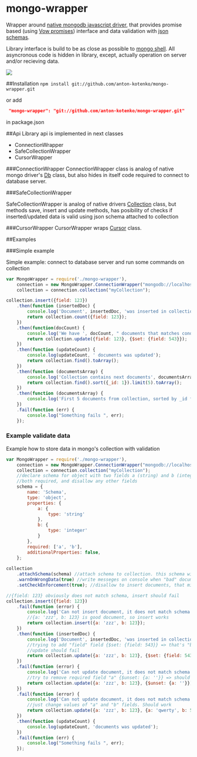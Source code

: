 # mongo-wrapper
Wrapper around [native mongodb javascript driver](https://github.com/mongodb/node-mongodb-native), that provides promise based (using [Vow promises](https://github.com/dfilatov/vow)) interface and data validation with [json schemas](http://json-schema.org/).

Library interface is build to be as close as possible to [mongo shell](http://docs.mongodb.org/master/reference/method/). All asyncronous code is hidden in library, except, actually operation on server and/or recieving data.

<img src="https://travis-ci.org/anton-kotenko/mongo-wrapper.svg?branch=develop"/>

##Installation
```npm install git://github.com/anton-kotenko/mongo-wrapper.git ```

or add 
```json
 "mongo-wrapper": "git://github.com/anton-kotenko/mongo-wrapper.git"
```
in package.json

##Api
Library api is implemented in next classes
* ConnectionWrapper
* SafeCollectionWrapper
* CursorWrapper

###ConnectionWrapper
ConnectionWrapper class is analog of native mongo driver's [Db](http://mongodb.github.io/node-mongodb-native/1.4/api-generated/db.html) class, but also hides in itself code required to connect to database server.

###SafeCollectionWrapper

SafeCollectionWrapper is analog of native drivers [Collection](http://mongodb.github.io/node-mongodb-native/1.4/api-generated/collection.html) class, but methods save, insert and update methods, has posibility of checks if inserted/updated data is valid using json schema attached to collection

###CursorWrapper
CursorWrapper wraps [Cursor](http://mongodb.github.io/node-mongodb-native/1.4/api-generated/cursor.html) class.


##Examples

###Simple example

Simple example: connect to database server and run some commands on collection
```javascript
var MongoWrapper = require('./mongo-wrapper'),
    connection = new MongoWrapper.ConnectionWrapper("mongodb://localhost:27017/testdb");
    collection = connection.collection("myCollection");

collection.insert({field: 123})
    .then(function (insertedDoc) {
        console.log('Document', insertedDoc, 'was inserted in collection');
        return collection.count({field: 123});
    }) 
    .then(function(docCount) {
        console.log('We have ', docCount, " documents that matches condition");
        return collection.update({field: 123}, {$set: {field: 543}});
    })
    .then(function (updateCount) {
        console.log(updateCount, ' documents was updated');
        return collection.find().toArray();
    })
    .then(function (documentsArray) {
        console.log('Collection contains next documents', documentsArray);
        return collection.find().sort({_id: 1}).limit(5).toArray();
    })
    .then(function (documentsArray) {
        console.log('First 5 documents from collection, sorted by _id field desc', documentsArray);
    })
    .fail(function (err) {
        console.log("Something fails ", err);
    });
```

### Example validate data

Example how to store data in mongo's collection with validation
```javascript
var MongoWrapper = require('./mongo-wrapper'),                                                        
    connection = new MongoWrapper.ConnectionWrapper("mongodb://localhost:27017/testdb");              
    collection = connection.collection("myCollection");                                               
    //declare schema for object with two fields a (string) and b (integer),
    //both required, and disallow any other fields
    schema = {                                                                                        
        name: 'Schema',                                                                               
        type: 'object',                                                                               
        properties: {                                                                                 
            a: {                                                                                      
                type: 'string'                                                                        
            },                                                                                        
            b: {                                                                                      
                type: 'integer'                                                                       
            }                                                                                         
        },                                                                                            
        required: ['a', 'b'],                                                                         
        additionalProperties: false,                                                                  
    };                                                                                                
                                                                                                      
collection                                                                                            
    .attachSchema(schema) //attach schema to collection. this schema will be used to verify documents on change
    .warnOnWrongData(true) //write messeges on console when "bad" document is processes
    .setCheckEnforcement(true); //disallow to insert documents, that mismatches schema                              

//{field: 123} obviously does not match schema, insert should fail
collection.insert({field: 123})                                                                       
    .fail(function (error) {                                      
        console.log('Can not insert document, it does not match schema', error);                      
        //{a: 'zzz', b: 123} is good document, so insert works
        return collection.insert({a: 'zzz', b: 123});                                                 
    })                                                                                                
    .then(function (insertedDoc) {
        console.log('Document', insertedDoc, 'was inserted in collection');                           
        //trying to add "field" field {$set: {field: 543}} => that's "bad" document,
        //update should fail
        return collection.update({a: 'zzz', b: 123}, {$set: {field: 543}});                           
    })                                                                                                
    .fail(function (error) {
        console.log('Can not update document, it does not match schema', error);  
        //try to remove required field "a" {$unset: {a: ''}} => should fail
        return collection.update({a: 'zzz', b: 123}, {$unset: {a: ''}});                              
    })                                                                                                
    .fail(function (error) {                                                                          
        console.log('Can not update document, it does not match schema', error);
        //just change values of "a" and "b" fields. Should work
        return collection.update({a: 'zzz', b: 123}, {a: 'qwerty', b: 5});                            
    })                                                                                                
    .then(function (updateCount) {                                                                    
        console.log(updateCount, 'documents was updated');                                            
    })                                                                                                
    .fail(function (err) {                                                                            
        console.log("Something fails ", err);                                                         
    });                                                                                               
```
